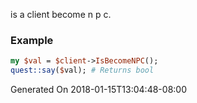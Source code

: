 is a client become n p c.
### Example

```perl
my $val = $client->IsBecomeNPC();
quest::say($val); # Returns bool
```


Generated On 2018-01-15T13:04:48-08:00